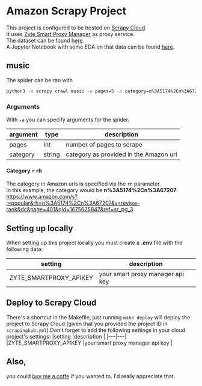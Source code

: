 # Amazon Scrapy Project

This project is configured to be hosted on [Scrapy Cloud](https://www.zyte.com/scrapy-cloud/).  
It uses [Zyte Smart Proxy Manager](https://scrapinghub.com/?rfsn=4170080.0597ad) as proxy service.  
The dataset can be found [here](https://www.kaggle.com/datasets/patkle/metal-music-ratings-and-review-counts-from-amazon).  
A Jupyter Notebook with some EDA on that data can be found [here](https://www.kaggle.com/code/patkle/metal-ratings-from-amazon).

## music

The spider can be ran with
```zsh
python3 -m scrapy crawl music -a pages=5 -a category=n%3A5174%2Cn%3A67207 -O music.csv
```

### Arguments

With `-a` you can specify arguments for the spider.  

|argument   |type  |description   | 
|---|---|---|
|pages   |int   |number of pages to scrape   |
|category   |string   |category as provided in the Amazon url   |

#### Category = rh
The category in Amazon urls is specified via the `rh` parameter.  
In this example, the category would be **n%3A5174%2Cn%3A67207**:
https://www.amazon.com/s?i=popular&rh=n%3A5174%2Cn%3A67207&s=review-rank&dc&page=401&qid=1675625847&ref=sr_pg_3


## Setting up locally
  
When setting up this project locally you must create a **.env** file with the following data:  

|setting   |description   |  
|---|---|
|ZYTE_SMARTPROXY_APIKEY   |your smart proxy manager api key   |
  

## Deploy to Scrapy Cloud
There's a shortcut in the Makefile, just running `make deploy` will deploy the project to Scrapy Cloud (given that you provided the project ID in `scrapinghub.yml`).Don't forget to add the following settings in your cloud project's settings:
|setting   |description   | 
|---|---|
|ZYTE_SMARTPROXY_APIKEY   |your smart proxy manager api key   |
  
## Also, 
you could [buy me a coffe](https://www.buymeacoffee.com/kleinp) if you wanted to. I'd really appreciate that.  
